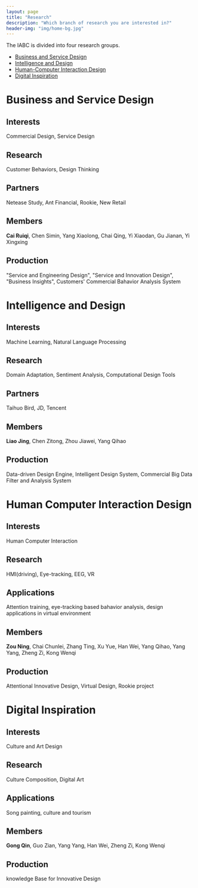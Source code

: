 ```yaml
---
layout: page
title: "Research"
description: "Which branch of research you are interested in?"
header-img: "img/home-bg.jpg"
---
```


The IABC is divided into four research groups.
* [Business and Service Design](#business-and-service-design)
* [Intelligence and Design](#intelligence-and-design)
* [Human-Computer Interaction Design](#human-computer-interaction-design)
* [Digital Inspiration](#digital-inspiration)
	
# Business and Service Design
## Interests
Commercial Design, Service Design
## Research
Customer Behaviors, Design Thinking
## Partners
Netease Study, Ant Financial, Rookie, New Retail
## Members
**Cai Ruiqi**, Chen Simin, Yang Xiaolong, Chai Qing, Yi Xiaodan, Gu Jianan, Yi Xingxing
## Production
"Service and Engineering Design", "Service and Innovation Design", "Business Insights", Customers' Commercial Bahavior Analysis System

# Intelligence and Design
## Interests
Machine Learning, Natural Language Processing
## Research
Domain Adaptation, Sentiment Analysis, Computational Design Tools
## Partners
Taihuo Bird, JD, Tencent
## Members
**Liao Jing**, Chen Zitong, Zhou Jiawei, Yang Qihao
## Production
Data-driven Design Engine, Intelligent Design System, Commercial Big Data Filter and Analysis System

# Human Computer Interaction Design
## Interests
Human Computer Interaction
## Research
HMI(driving), Eye-tracking, EEG, VR
## Applications
Attention training, eye-tracking based bahavior analysis, design applications in virtual environment
## Members
**Zou Ning**, Chai Chunlei, Zhang Ting, Xu Yue, Han Wei, Yang Qihao, Yang Yang, Zheng Zi, Kong Wenqi
## Production
Attentional Innovative Design, Virtual Design, Rookie project

# Digital Inspiration
## Interests
Culture and Art Design
## Research
Culture Composition, Digital Art
## Applications
Song painting, culture and tourism
## Members
**Gong Qin**, Guo Zian, Yang Yang, Han Wei, Zheng Zi, Kong Wenqi
## Production
knowledge Base for Innovative Design

